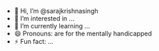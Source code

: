 - 👋 Hi, I’m @sarajkrishnasingh
- 👀 I’m interested in ...
- 🌱 I’m currently learning ...
- 😄 Pronouns: are for the mentally handicapped
- ⚡ Fun fact: ...
